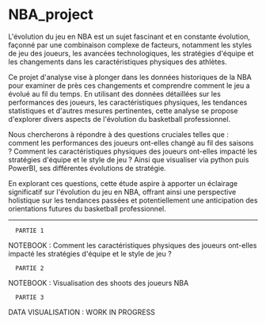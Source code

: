 # NBA_project

L'évolution du jeu en NBA est un sujet fascinant et en constante évolution, façonné par une combinaison complexe de facteurs, notamment les styles de jeu des joueurs, les avancées technologiques, les stratégies d'équipe et les changements dans les caractéristiques physiques des athlètes.

Ce projet d'analyse vise à plonger dans les données historiques de la NBA pour examiner de près ces changements et comprendre comment le jeu a évolué au fil du temps. En utilisant des données détaillées sur les performances des joueurs, les caractéristiques physiques, les tendances statistiques et d'autres mesures pertinentes, cette analyse se propose d'explorer divers aspects de l'évolution du basketball professionnel.

Nous chercherons à répondre à des questions cruciales telles que : comment les performances des joueurs ont-elles changé au fil des saisons ? Comment les caractéristiques physiques des joueurs ont-elles impacté les stratégies d'équipe et le style de jeu ?
Ainsi que visualiser via python puis PowerBI, ses différentes évolutions de stratégie.

En explorant ces questions, cette étude aspire à apporter un éclairage significatif sur l'évolution du jeu en NBA, offrant ainsi une perspective holistique sur les tendances passées et potentiellement une anticipation des orientations futures du basketball professionnel.

-------------------------------------------------------------------------------------------------------------------------------------------------------
      PARTIE 1 
                                                                
NOTEBOOK : Comment les caractéristiques physiques des joueurs ont-elles impacté les stratégies d'équipe et le style de jeu ?

      PARTIE 2

NOTEBOOK : Visualisation des shoots des joueurs NBA

      PARTIE 3

DATA VISUALISATION : WORK IN PROGRESS

